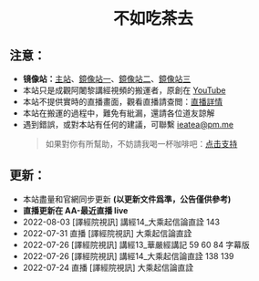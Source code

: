 # <div align = "center">不如吃茶去</div>

## 注意：

- **镜像站：**[主站](https://www.zentea.cc)、[鏡像站一](https://zentea.cc)、[鏡像站二](https://v.zentea.cc)、[鏡像站三](https://tv.zentea.cc)
- 本站只是成觀阿闍黎講經視頻的搬運者，原創在 [YouTube](https://www.youtube.com/user/abtempleorg)
- 本站不提供實時的直播畫面，觀看直播請查閲：[直播詳情](https://www.abtemple.org/index.php?route=information/information&information_id=10)
- 本站在搬運的過程中，難免有紕漏，還請各位道友諒解
- 遇到錯誤，或對本站有任何的建議，可聯繫 <ieatea@pm.me>
  > 如果對你有所幫助，不妨請我喝一杯咖啡吧：[点击支持](https://donate.zentea.cc)

## 更新：

- 本站盡量和官網同步更新 **(以更新文件爲準，公告僅供參考)**
- **直播更新在 AA-最近直播 live**
- 2022-08-03 [譯經院視訊] 講經14_大乘起信論直詮 143
- 2022-07-31 直播 [譯經院視訊] 大乘起信論直詮
- 2022-07-26 [譯經院視訊] 講經13_華嚴經講記 59 60 84 字幕版
- 2022-07-26 [譯經院視訊] 講經14_大乘起信論直詮 138 139
- 2022-07-24 直播 [譯經院視訊] 大乘起信論直詮

